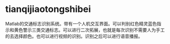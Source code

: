 # tianqijiaotongshibei
Matlab的交通标志识别系统。带有一个人机交互界面。可以判别红色精灵蓝色指示和黄色警示三类交通标志。可以进行二次拓展，也就是每次识别不需要人为手工的去选择颜色。也可以进行视频的识别。识别之后可以进行语音播报。
